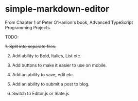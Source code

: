 # simple-markdown-editor

From Chapter 1 of Peter O'Hanlon's book, Advanced TypeScript Programming Projects.

TODO:

~~1. Split into separate files.~~

2. Add ability to Bold, Italics, List etc.

3. Add buttons to make it easier to use on mobile.

4. Add an ability to save, edit etc.

5. Add an ability to submit a post to blog.

6. Switch to Editor.js or Slate.js
